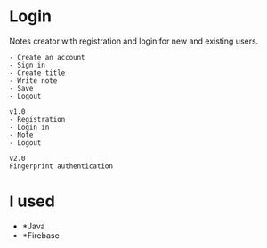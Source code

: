 # Login

Notes creator with registration and login for new and existing users.

```
- Create an account
- Sign in
- Create title
- Write note
- Save
- Logout
```

```
v1.0
- Registration
- Login in
- Note
- Logout
```

```
v2.0
Fingerprint authentication
```

# I used

- *Java
- *Firebase
